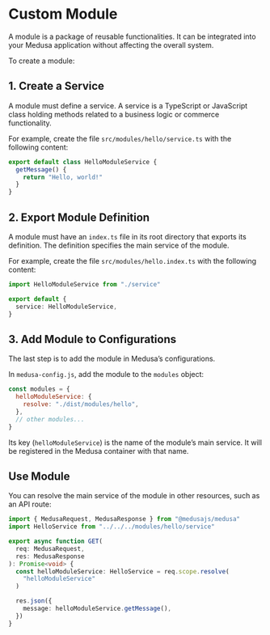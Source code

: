 # Custom Module

A module is a package of reusable functionalities. It can be integrated into your Medusa application without affecting the overall system.

To create a module:

## 1. Create a Service

A module must define a service. A service is a TypeScript or JavaScript class holding methods related to a business logic or commerce functionality.

For example, create the file `src/modules/hello/service.ts` with the following content:

```ts title="src/modules/hello/service.ts"
export default class HelloModuleService {
  getMessage() {
    return "Hello, world!"
  }
}
```

## 2. Export Module Definition

A module must have an `index.ts` file in its root directory that exports its definition. The definition specifies the main service of the module.

For example, create the file `src/modules/hello.index.ts` with the following content:

```ts title="src/modules/hello.index.ts" highlights={[["4", "", "The main service of the module."]]}
import HelloModuleService from "./service"

export default {
  service: HelloModuleService,
}
```

## 3. Add Module to Configurations

The last step is to add the module in Medusa’s configurations.

In `medusa-config.js`, add the module to the `modules` object:

```js title="medusa-config.js" highlights={[["2", "helloModuleService", "The key of the main service to be registered in the Medusa container."]]}
const modules = {
  helloModuleService: {
    resolve: "./dist/modules/hello",
  },
  // other modules...
}
```

Its key (`helloModuleService`) is the name of the module’s main service. It will be registered in the Medusa container with that name.

## Use Module

You can resolve the main service of the module in other resources, such as an API route:

```ts
import { MedusaRequest, MedusaResponse } from "@medusajs/medusa"
import HelloService from "../../../modules/hello/service"

export async function GET(
  req: MedusaRequest,
  res: MedusaResponse
): Promise<void> {
  const helloModuleService: HelloService = req.scope.resolve(
    "helloModuleService"
  )

  res.json({
    message: helloModuleService.getMessage(),
  })
}
```

